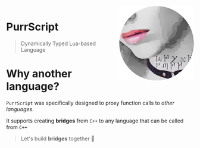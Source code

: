 <img src="Resources/Images/MrowrPurr%20-%20Circle%20-%20200.png" align=right>

# PurrScript

> Dynamically Typed Lua-based Language

# Why another language?

`PurrScript` was specifically designed to proxy function calls to _other languages_.

It supports creating **bridges** from `C++` to any language that can be called from `C++`

> Let's build **bridges** together 🌉
